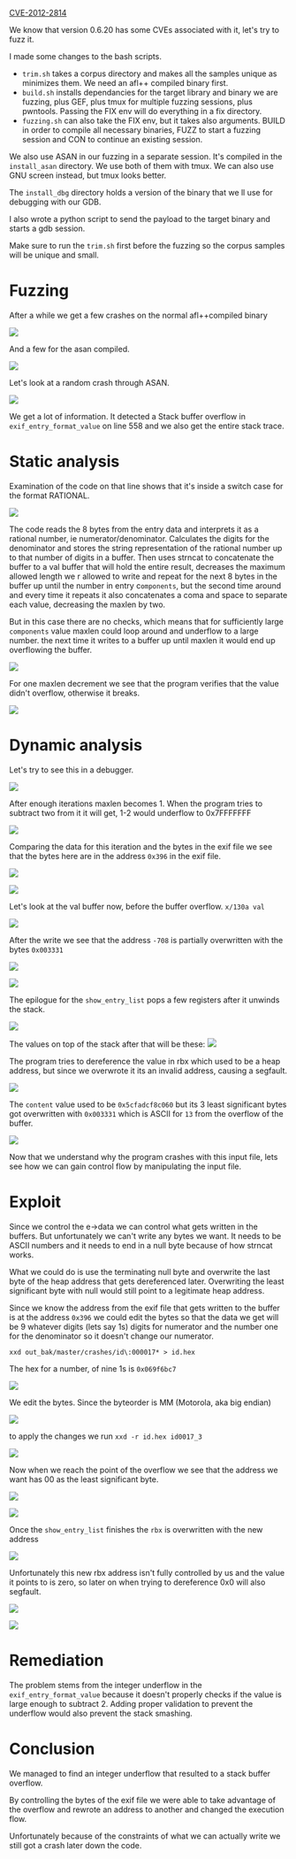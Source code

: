 [CVE-2012-2814](https://nvd.nist.gov/vuln/detail/CVE-2012-2814)

We know that version 0.6.20 has some CVEs associated with it, let's try to fuzz it.

I made some changes to the bash scripts.
- `trim.sh` takes a corpus directory and makes all the samples unique as minimizes them. We need an afl++ compiled binary first.
- `build.sh` installs dependancies for the target library and binary we are fuzzing, plus GEF, plus tmux for multiple fuzzing sessions, plus pwntools. Passing the FIX env will do everything in a fix directory.
- `fuzzing.sh` can also take the FIX env, but it takes also arguments. BUILD in order to compile all necessary binaries, FUZZ to start a fuzzing session and CON to continue an existing session.

We also use ASAN in our fuzzing in a separate session. It's compiled in the `install_asan` directory. We use both of them with tmux. We can also use GNU screen instead, but tmux looks better.

The `install_dbg` directory holds a version of the binary that we ll use for debugging with our GDB.

I also wrote a python script to send the payload to the target binary and starts a gdb session.

Make sure to run the `trim.sh` first before the fuzzing so the corpus samples will be unique and small.

# Fuzzing

After a while we get a few crashes on the normal afl++compiled binary 

![](attachments/20241208122114.png)

And a few for the asan compiled.

![](attachments/20241208122130.png)

Let's look at a random crash through ASAN.

![](attachments/20241207233623.png)

We get a lot of information.
It detected a Stack buffer overflow in `exif_entry_format_value` on line 558 and we also get the entire stack trace.

# Static analysis

Examination of the code on that line shows that it's inside a switch case for the format RATIONAL.

![](attachments/20241207233707.png)

The code reads the 8 bytes from the entry data and interprets it as a rational number, ie numerator/denominator. Calculates the digits for the denominator and stores the string representation of the rational number up to that number of digits in a buffer.
Then uses strncat to concatenate the buffer to a val buffer that will hold the entire result, decreases the maximum allowed length we r allowed to write and repeat for the next 8 bytes in the buffer up until the number in entry c`omponents`, but the second time around and every time it repeats it also concatenates a coma and space to separate each value, decreasing the maxlen by two.

But in this case there are no checks, which means that for sufficiently large `components` value maxlen could loop around and underflow to a large number.
the next time it writes to a buffer up until maxlen it would end up overflowing the buffer.

![](attachments/20241207233850.png)

For one maxlen decrement we see that the program verifies that the value didn't overflow, otherwise it breaks.

![](attachments/20241207233912.png)

# Dynamic analysis 

Let's try to see this in a debugger.

![](attachments/20241207234204.png)

After enough iterations maxlen becomes 1.
When the program tries to subtract two from it it will get, 1-2 would underflow to 0x7FFFFFFF

![](attachments/20241207234305.png)

Comparing the data for this iteration and the bytes in the exif file we see that the bytes here are in the address `0x396` in the exif file.

![](attachments/20241207234351.png)

![](attachments/20241207234439.png)

Let's look at the val buffer now, before the buffer overflow.
`x/130a val`

![](attachments/20241207235137.png)

After the write we see that the address `-708` is partially overwritten with the bytes `0x003331`

![](attachments/20241207235226.png)

![](attachments/20241207235241.png)

The epilogue for the `show_entry_list` pops a few registers after it unwinds the stack.

![](attachments/20241207235407.png)

The values on top of the stack after that will be these:
![](attachments/20241207235439.png)

The program tries to dereference the value in rbx which used to be a heap address, but since we overwrote it its an invalid address, causing a segfault.

![](attachments/20241207235631.png)

The `content` value used to be `0x5cfadcf8c060` but its 3 least significant bytes got overwritten with `0x003331` which is ASCII for `13` from the overflow of the buffer.

![](attachments/20241208144928.png)

Now that we understand why the program crashes with this input file, lets see how we can gain control flow by manipulating the input file.

# Exploit 

Since we control the e->data we can control what gets written in the buffers. But unfortunately we can't write any bytes we want. It needs to be ASCII numbers and it needs to end in a null byte because of how strncat works.

What we could do is use the terminating null byte and overwrite the last byte of the heap address that gets dereferenced later.
Overwriting the least significant byte with null would still point to a legitimate heap address.

Since we know the address from the exif file that gets written to the buffer is at the address `0x396` we could edit the bytes so that the data we get will be 9 whatever digits (lets say 1s) digits for numerator and the number one for the denominator so it doesn't change our numerator.

`xxd out_bak/master/crashes/id\:000017* > id.hex`

The hex for a number, of nine 1s is `0x069f6bc7`

![](attachments/20241207234722.png)

We edit the bytes. Since the byteorder is MM (Motorola, aka big endian)

![](attachments/20241207234818.png)

to apply the changes we run `xxd -r id.hex id0017_3`

![](attachments/20241207235101.png)

Now when we reach the point of the overflow we see that the address we want has 00 as the least significant byte.

![](attachments/20241207235840.png)

![](attachments/20241208000123.png)

Once the `show_entry_list` finishes the `rbx` is overwritten with the new address

![](attachments/20241208000158.png)

Unfortunately this new rbx address isn't fully controlled by us and the value it points to is zero, so later on when trying to dereference 0x0 will also segfault.

![](attachments/20241208000342.png)

![](attachments/20241208000457.png)

# Remediation
The problem stems from the integer underflow in the `exif_entry_format_value` because it doesn't properly checks if the value is large enough to subtract 2.
Adding proper validation to prevent the underflow would also prevent the stack smashing.

# Conclusion
We managed to find an integer underflow that resulted to a stack buffer overflow.

By controlling the bytes of the exif file we were able to take advantage of the overflow and rewrote an address to another and changed the execution flow.

Unfortunately because of the constraints of what we can actually write we still got a crash later down the code.
